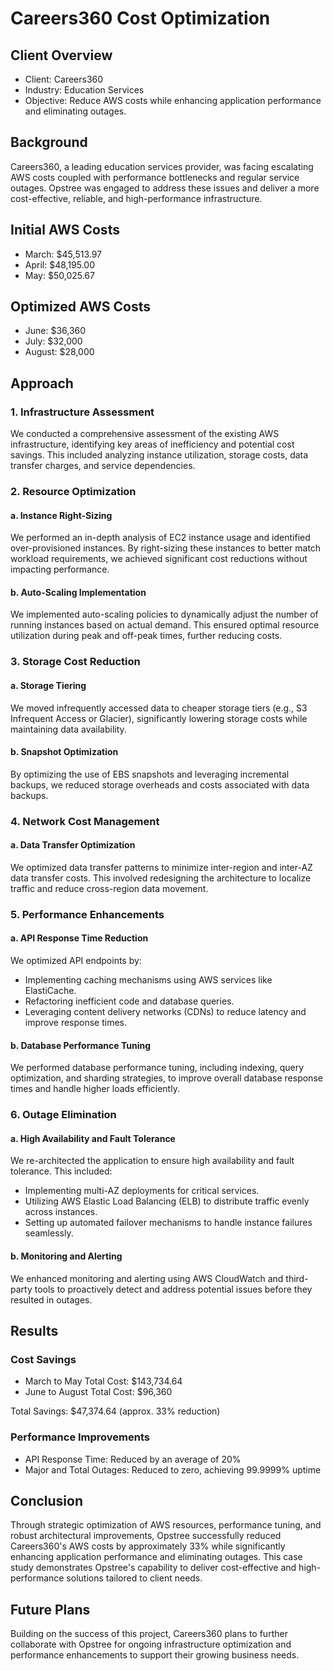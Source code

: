 # Careers360 Cost Optimization

## Client Overview

- Client: Careers360
- Industry: Education Services
- Objective: Reduce AWS costs while enhancing application performance and eliminating outages.

## Background

Careers360, a leading education services provider, was facing escalating AWS costs coupled with performance bottlenecks and regular service outages. Opstree was engaged to address these issues and deliver a more cost-effective, reliable, and high-performance infrastructure.

## Initial AWS Costs

- March: $45,513.97
- April: $48,195.00
- May: $50,025.67

## Optimized AWS Costs

- June: $36,360
- July: $32,000
- August: $28,000

## Approach

### 1. Infrastructure Assessment

We conducted a comprehensive assessment of the existing AWS infrastructure, identifying key areas of inefficiency and potential cost savings. This included analyzing instance utilization, storage costs, data transfer charges, and service dependencies.

### 2. Resource Optimization

#### a. Instance Right-Sizing

We performed an in-depth analysis of EC2 instance usage and identified over-provisioned instances. By right-sizing these instances to better match workload requirements, we achieved significant cost reductions without impacting performance.

#### b. Auto-Scaling Implementation

We implemented auto-scaling policies to dynamically adjust the number of running instances based on actual demand. This ensured optimal resource utilization during peak and off-peak times, further reducing costs.

### 3. Storage Cost Reduction

#### a. Storage Tiering

We moved infrequently accessed data to cheaper storage tiers (e.g., S3 Infrequent Access or Glacier), significantly lowering storage costs while maintaining data availability.

#### b. Snapshot Optimization

By optimizing the use of EBS snapshots and leveraging incremental backups, we reduced storage overheads and costs associated with data backups.

### 4. Network Cost Management

#### a. Data Transfer Optimization

We optimized data transfer patterns to minimize inter-region and inter-AZ data transfer costs. This involved redesigning the architecture to localize traffic and reduce cross-region data movement.

### 5. Performance Enhancements

#### a. API Response Time Reduction

We optimized API endpoints by:

- Implementing caching mechanisms using AWS services like ElastiCache.
- Refactoring inefficient code and database queries.
- Leveraging content delivery networks (CDNs) to reduce latency and improve response times.

#### b. Database Performance Tuning

We performed database performance tuning, including indexing, query optimization, and sharding strategies, to improve overall database response times and handle higher loads efficiently.

### 6. Outage Elimination

#### a. High Availability and Fault Tolerance

We re-architected the application to ensure high availability and fault tolerance. This included:

- Implementing multi-AZ deployments for critical services.
- Utilizing AWS Elastic Load Balancing (ELB) to distribute traffic evenly across instances.
- Setting up automated failover mechanisms to handle instance failures seamlessly.

#### b. Monitoring and Alerting

We enhanced monitoring and alerting using AWS CloudWatch and third-party tools to proactively detect and address potential issues before they resulted in outages.

## Results

### Cost Savings

- March to May Total Cost: $143,734.64
- June to August Total Cost: $96,360

Total Savings: $47,374.64 (approx. 33% reduction)

### Performance Improvements

- API Response Time: Reduced by an average of 20%
- Major and Total Outages: Reduced to zero, achieving 99.9999% uptime

## Conclusion

Through strategic optimization of AWS resources, performance tuning, and robust architectural improvements, Opstree successfully reduced Careers360's AWS costs by approximately 33% while significantly enhancing application performance and eliminating outages. This case study demonstrates Opstree's capability to deliver cost-effective and high-performance solutions tailored to client needs.

## Future Plans

Building on the success of this project, Careers360 plans to further collaborate with Opstree for ongoing infrastructure optimization and performance enhancements to support their growing business needs.
